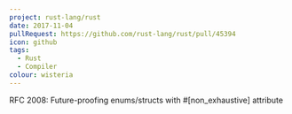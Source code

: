 ```yaml
---
project: rust-lang/rust
date: 2017-11-04
pullRequest: https://github.com/rust-lang/rust/pull/45394
icon: github
tags:
  - Rust
  - Compiler
colour: wisteria
---
```

RFC 2008: Future-proofing enums/structs with #[non_exhaustive] attribute
